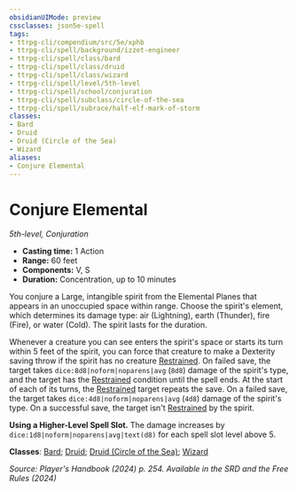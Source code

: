 ```yaml
---
obsidianUIMode: preview
cssclasses: json5e-spell
tags:
- ttrpg-cli/compendium/src/5e/xphb
- ttrpg-cli/spell/background/izzet-engineer
- ttrpg-cli/spell/class/bard
- ttrpg-cli/spell/class/druid
- ttrpg-cli/spell/class/wizard
- ttrpg-cli/spell/level/5th-level
- ttrpg-cli/spell/school/conjuration
- ttrpg-cli/spell/subclass/circle-of-the-sea
- ttrpg-cli/spell/subrace/half-elf-mark-of-storm
classes:
- Bard
- Druid
- Druid (Circle of the Sea)
- Wizard
aliases:
- Conjure Elemental
---
```

# Conjure Elemental
*5th-level, Conjuration*  


- **Casting time:** 1 Action
- **Range:** 60 feet
- **Components:** V, S
- **Duration:** Concentration, up to 10 minutes

You conjure a Large, intangible spirit from the Elemental Planes that appears in an unoccupied space within range. Choose the spirit's element, which determines its damage type: air (Lightning), earth (Thunder), fire (Fire), or water (Cold). The spirit lasts for the duration.

Whenever a creature you can see enters the spirit's space or starts its turn within 5 feet of the spirit, you can force that creature to make a Dexterity saving throw if the spirit has no creature [Restrained](Інструменти%20ДМ/CLI/rules/conditions.md#Restrained). On failed save, the target takes `dice:8d8|noform|noparens|avg` (`8d8`) damage of the spirit's type, and the target has the [Restrained](Інструменти%20ДМ/CLI/rules/conditions.md#Restrained) condition until the spell ends. At the start of each of its turns, the [Restrained](Інструменти%20ДМ/CLI/rules/conditions.md#Restrained) target repeats the save. On a failed save, the target takes `dice:4d8|noform|noparens|avg` (`4d8`) damage of the spirit's type. On a successful save, the target isn't [Restrained](Інструменти%20ДМ/CLI/rules/conditions.md#Restrained) by the spirit.

**Using a Higher-Level Spell Slot.** The damage increases by `dice:1d8|noform|noparens|avg|text(d8)` for each spell slot level above 5.

**Classes**: [Bard](Інструменти%20ДМ/CLI/lists/list-spells-classes-bard.md); [Druid](Інструменти%20ДМ/CLI/lists/list-spells-classes-druid.md); [Druid (Circle of the Sea)](Інструменти%20ДМ/CLI/lists/list-spells-classes-circle-of-the-sea-xphb.md "subclass=XPHB;class=XPHB"); [Wizard](Інструменти%20ДМ/CLI/lists/list-spells-classes-wizard.md)

*Source: Player's Handbook (2024) p. 254. Available in the <span title='Systems Reference Document (5.2)'>SRD</span> and the Free Rules (2024)*